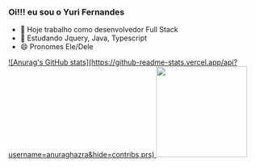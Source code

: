 ### Oi!!! eu sou o Yuri Fernandes

- 🔭 Hoje trabalho como desenvolvedor Full Stack
- 🌱 Estudando Jquery, Java, Typescript
- 😄 Pronomes Ele/Dele

<div>
  <a href="https://github.com/Yuriferr">
  ![Anurag's GitHub stats](https://github-readme-stats.vercel.app/api?username=anuraghazra&hide=contribs,prs)
  <img height="180em" src=""/>
</div>
